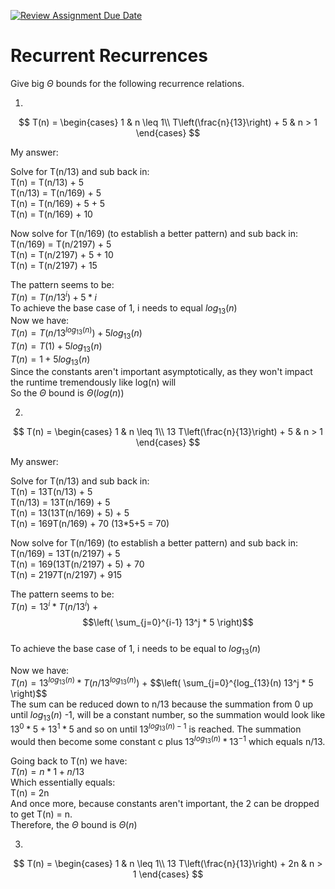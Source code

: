 [![Review Assignment Due Date](https://classroom.github.com/assets/deadline-readme-button-24ddc0f5d75046c5622901739e7c5dd533143b0c8e959d652212380cedb1ea36.svg)](https://classroom.github.com/a/8KYthzwp)
# Recurrent Recurrences

Give big $\Theta$ bounds for the following recurrence relations.

1.
$$ T(n) =
    \begin{cases}
        1 & n \leq 1\\
        T\left(\frac{n}{13}\right) + 5 & n > 1
    \end{cases}
$$

My answer: 

Solve for T(n/13) and sub back in: <br>
T(n) = T(n/13) + 5 <br>
T(n/13) = T(n/169) + 5 <br>
T(n) = T(n/169) + 5 + 5 <br>
T(n) = T(n/169) + 10 <br>

Now solve for T(n/169) (to establish a better pattern) and sub back in: <br>
T(n/169) = T(n/2197) + 5 <br>
T(n) = T(n/2197) + 5 + 10 <br>
T(n) = T(n/2197) + 15 <br>

The pattern seems to be: <br>
$T(n) = T(n/13^i) + 5 * i$ <br> 
To achieve the base case of 1, i needs to equal $log_13(n)$ <br>
Now we have: <br>
$T(n) = T(n/13^{log_{13}(n)}) + 5log_{13}(n)$ <br>
$T(n) = T(1) + 5log_{13}(n)$ <br>
$T(n) = 1 + 5log_{13}(n)$ <br>
Since the constants aren't important asymptotically, as they won't impact the runtime tremendously like log(n) will <br>
So the $\Theta$ bound is $\Theta(log(n))$

2.
$$ T(n) =
    \begin{cases}
        1 & n \leq 1\\
        13 T\left(\frac{n}{13}\right) + 5 & n > 1
    \end{cases}
$$

My answer: 

Solve for T(n/13) and sub back in: <br>
T(n) = 13T(n/13) + 5 <br>
T(n/13) = 13T(n/169) + 5 <br>
T(n) = 13(13T(n/169) + 5) + 5 <br>
T(n) = 169T(n/169) + 70 (13*5+5 = 70) <br>

Now solve for T(n/169) (to establish a better pattern) and sub back in: <br>
T(n/169) = 13T(n/2197) + 5 <br>
T(n) = 169(13T(n/2197) + 5) + 70 <br>
T(n) = 2197T(n/2197) + 915 <br>

The pattern seems to be: <br>
$T(n) = 13^i * T(n/13^i)$ + $$\left( \sum_{j=0}^{i-1} 13^j * 5 \right)$$ <br>
To achieve the base case of 1, i needs to be equal to $log_{13}(n)$ <br>

Now we have:  <br>
$T(n) = 13^{log_{13}(n)} * T(n/13^{log_{13}(n)})$ + $$\left( \sum_{j=0}^{log_{13}(n) 13^j * 5 \right)$$ <br>
The sum can be reduced down to n/13 because the summation from 0 up until $log_{13}(n)$ -1, will be a constant number, so the summation would look like $13^0 * 5 + 13^1 * 5$ and so on until $13^{log_{13}(n) -1}$ is reached. The summation would then become some constant c plus $13^{log_{13}(n)} * 13^{-1}$ which equals n/13. <br>

Going back to T(n) we have: <br>
$T(n) = n * 1 + n/13$ <br>
Which essentially equals: <br>
T(n) = 2n <br>
And once more, because constants aren't important, the 2 can be dropped to get T(n) = n. <br>
Therefore, the $\Theta$ bound is $\Theta(n)$

3.
$$ T(n) =
    \begin{cases}
        1 & n \leq 1\\
        13 T\left(\frac{n}{13}\right) + 2n & n > 1
    \end{cases}
$$
